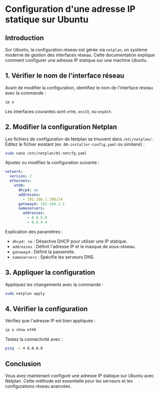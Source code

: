 # Configuration d'une adresse IP statique sur Ubuntu

## Introduction
Sur Ubuntu, la configuration réseau est gérée via `netplan`, un système moderne de gestion des interfaces réseau. Cette documentation explique comment configurer une adresse IP statique sur une machine Ubuntu.

## 1. Vérifier le nom de l'interface réseau
Avant de modifier la configuration, identifiez le nom de l'interface réseau avec la commande :

```bash
ip a
```

Les interfaces courantes sont `eth0`, `ens33`, ou `enpXsY`.

## 2. Modifier la configuration Netplan

Les fichiers de configuration de Netplan se trouvent dans `/etc/netplan/`. Éditez le fichier existant (ex. `00-installer-config.yaml` ou similaire) :

```bash
sudo nano /etc/netplan/01-netcfg.yaml
```

Ajoutez ou modifiez la configuration suivante :

```yaml
network:
  version: 2
  ethernets:
    eth0:
      dhcp4: no
      addresses:
        - 192.168.1.100/24
      gateway4: 192.168.1.1
      nameservers:
        addresses:
          - 8.8.8.8
          - 8.8.4.4
```

Explication des paramètres :
- `dhcp4: no` : Désactive DHCP pour utiliser une IP statique.
- `addresses` : Définit l'adresse IP et le masque de sous-réseau.
- `gateway4` : Définit la passerelle.
- `nameservers` : Spécifie les serveurs DNS.

## 3. Appliquer la configuration

Appliquez les changements avec la commande :

```bash
sudo netplan apply
```

## 4. Vérifier la configuration

Vérifiez que l'adresse IP est bien appliquée :

```bash
ip a show eth0
```

Testez la connectivité avec :

```bash
ping -c 4 8.8.8.8
```

## Conclusion
Vous avez maintenant configuré une adresse IP statique sur Ubuntu avec Netplan. Cette méthode est essentielle pour les serveurs et les configurations réseau avancées.